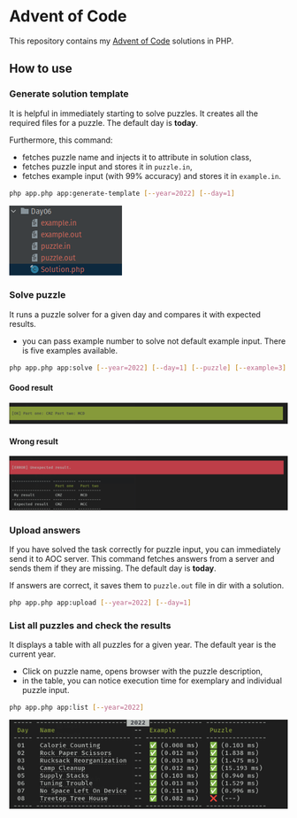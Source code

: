 # Advent of Code

This repository contains my [Advent of Code](https://adventofcode.com/) solutions in PHP.

## How to use
### Generate solution template

It is helpful in immediately starting to solve puzzles. It creates all the required files for a puzzle. The default day is **today**.

Furthermore, this command:
- fetches puzzle name and injects it to attribute in solution class,
- fetches puzzle input and stores it in `puzzle.in`,
- fetches example input (with 99% accuracy) and stores it in `example.in`.

```bash
php app.php app:generate-template [--year=2022] [--day=1]
```

![generate-template-command-outcome.png](resources/generate-template-command-outcome.png)

### Solve puzzle

It runs a puzzle solver for a given day and compares it with expected results.

- you can pass example number to solve not default example input. There is five examples available.

```bash
php app.php app:solve [--year=2022] [--day=1] [--puzzle] [--example=3]
```

#### Good result
![solve-command-good-result.png](resources/solve-command-good-result.png)

#### Wrong result
![solve-command-wrong-result.png](resources/solve-command-wrong-result.png)

### Upload answers

If you have solved the task correctly for puzzle input, you can immediately send it to AOC server. This command fetches answers from a server and sends them if they are missing. The default day is **today**.

If answers are correct, it saves them to `puzzle.out` file in dir with a solution.

```bash
php app.php app:upload [--year=2022] [--day=1]
```

### List all puzzles and check the results
It displays a table with all puzzles for a given year. The default year is the current year.

- Click on puzzle name, opens browser with the puzzle description,
- in the table, you can notice execution time for exemplary and individual puzzle input.

```bash
php app.php app:list [--year=2022]
```
![list-command.png](resources/list-command.png)
